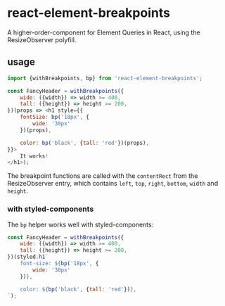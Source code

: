 react-element-breakpoints
===

A higher-order-component for Element Queries in React, using the ResizeObserver polyfill.

usage
---

```js
import {withBreakpoints, bp} from 'react-element-breakpoints';

const FancyHeader = withBreakpoints({
	wide: ({width}) => width >= 400,
	tall: ({height}) => height >= 200,
})(props => <h1 style={{
	fontSize: bp('18px', {
		wide: '30px'
	})(props),

	color: bp('black', {tall: 'red'})(props),
}}>
	It works!
</h1>);
```

The breakpoint functions are called with the `contentRect` from the ResizeObserver entry, which contains `left`, `top`, `right`, `bottom`, `width` and `height`.

### with styled-components

The `bp` helper works well with styled-components:

```js
const FancyHeader = withBreakpoints({
	wide: ({width}) => width >= 400,
	tall: ({height}) => height >= 200,
})(styled.h1`
	font-size: ${bp('18px', {
		wide: '30px'
	})},

	color: ${bp('black', {tall: 'red'})},
`);
```
